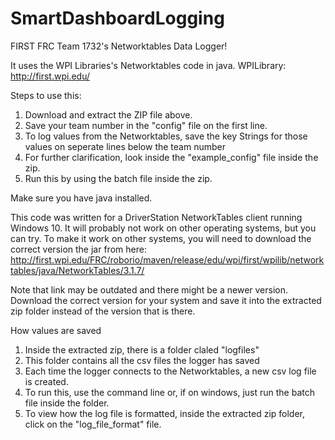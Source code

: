 # SmartDashboardLogging
FIRST FRC Team 1732's Networktables Data Logger!

It uses the WPI Libraries's Networktables code in java.
WPILibrary: http://first.wpi.edu/

Steps to use this:
1. Download and extract the ZIP file above.
2. Save your team number in the "config" file on the first line.
3. To log values from the Networktables, save the key Strings for those values on seperate lines below the team number
4. For further clarification, look inside the "example_config" file inside the zip.
5. Run this by using the batch file inside the zip.

Make sure you have java installed.

This code was written for a DriverStation NetworkTables client running Windows 10. It will probably not work on other operating systems, but you can try. To make it work on other systems, you will need to download the correct version the jar from here: http://first.wpi.edu/FRC/roborio/maven/release/edu/wpi/first/wpilib/networktables/java/NetworkTables/3.1.7/

Note that link may be outdated and there might be a newer version. Download the correct version for your system and save it into the extracted zip folder instead of the version that is there.

How values are saved
1. Inside the extracted zip, there is a folder claled "logfiles"
2. This folder contains all the csv files the logger has saved
3. Each time the logger connects to the Networktables, a new csv log file is created.
4. To run this, use the command line or, if on windows, just run the batch file inside the folder.
5. To view how the log file is formatted, inside the extracted zip folder, click on the "log_file_format" file.
